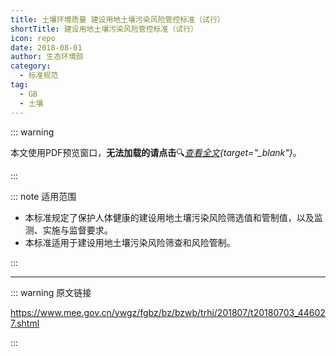 ```yaml
---
title: 土壤环境质量 建设用地土壤污染风险管控标准（试行）
shortTitle: 建设用地土壤污染风险管控标准（试行）
icon: repo
date: 2018-08-01
author: 生态环境部
category:
  - 标准规范
tag:
  - GB
  - 土壤
---
```


::: warning

本文使用PDF预览窗口<Badge text="基于Chromium内核" type="tip" />，**无法加载的请点击**:mag:*[查看全文](/static/pdf/P8/GB/GB-36600-2018.pdf){target="_blank"}*。

:::

::: note 适用范围

- 本标准规定了保护人体健康的建设用地土壤污染风险筛选值和管制值，以及监测、实施与监督要求。
- 本标准适用于建设用地土壤污染风险筛查和风险管制。

:::

<PDF url="/static/pdf/P8/GB/GB-36600-2018.pdf" :zoom=90 height="1020px" />

---

::: warning 原文链接

<https://www.mee.gov.cn/ywgz/fgbz/bz/bzwb/trhj/201807/t20180703_446027.shtml>

:::